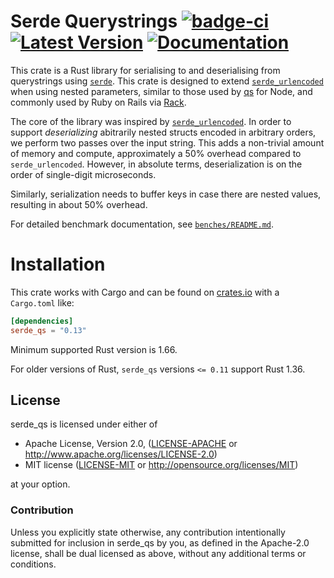 # Serde Querystrings [![badge-ci]][badge-ci-link] [![Latest Version]][crates.io] [![Documentation]][docs-rs] 

[badge-ci]: https://github.com/samscott89/serde_qs/workflows/Rust%20CI%20checks/badge.svg
[badge-ci-link]: https://github.com/samscott89/serde_qs/actions?query=workflow%3A%22Rust+CI+checks%22+branch%3Amain
[Latest Version]: https://img.shields.io/crates/v/serde_qs.svg
[crates.io]: https://crates.io/crates/serde\_qs
[Documentation]: https://docs.rs/serde_qs/badge.svg
[docs-rs]: https://docs.rs/serde_qs/

This crate is a Rust library for serialising to and deserialising from
querystrings using [`serde`][Serde]. This crate is designed to extend [`serde_urlencoded`][urlencoded]
when using nested parameters, similar to those used by [qs][qs] for Node, and
commonly used by Ruby on Rails via [Rack][Rack].

The core of the library was inspired by [`serde_urlencoded`][urlencoded].
In order to support _deserializing_ abitrarily nested structs encoded in arbitrary orders, we
perform two passes over the input string. This adds a non-trivial amount
of memory and compute, approximately a 50% overhead compared to `serde_urlencoded`.
However, in absolute terms, deserialization is on the order of single-digit microseconds.

Similarly, serialization needs to buffer keys in case there are nested values,
resulting in about 50% overhead.

For detailed benchmark documentation, see [`benches/README.md`](benches/README.md).

[rust-url]: https://github.com/servo/rust-url
[Serde]: https://github.com/serde-rs/serde
[urlencoded]: https://github.com/nox/serde_urlencoded
[qs]: https://www.npmjs.com/package/qs
[Rack]: https://www.rubydoc.info/gems/rack/3.1.15/Rack/Utils#parse_nested_query-class_method

Installation
============

This crate works with Cargo and can be found on
[crates.io] with a `Cargo.toml` like:

```toml
[dependencies]
serde_qs = "0.13"
```

Minimum supported Rust version is 1.66.

For older versions of Rust, `serde_qs` versions `<= 0.11` support Rust 1.36.

[crates.io]: https://crates.io/crates/serde_qs


## License

serde_qs is licensed under either of

 * Apache License, Version 2.0, ([LICENSE-APACHE](LICENSE-APACHE) or
   http://www.apache.org/licenses/LICENSE-2.0)
 * MIT license ([LICENSE-MIT](LICENSE-MIT) or
   http://opensource.org/licenses/MIT)

at your option.

### Contribution

Unless you explicitly state otherwise, any contribution intentionally submitted
for inclusion in serde_qs by you, as defined in the Apache-2.0 license,
shall be dual licensed as above, without any additional terms or conditions.
